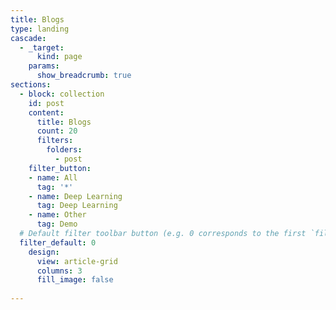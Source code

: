 ```yaml
---
title: Blogs
type: landing
cascade:
  - _target:
      kind: page
    params:
      show_breadcrumb: true
sections:
  - block: collection
    id: post
    content:
      title: Blogs
      count: 20
      filters:
        folders:
          - post
    filter_button:
    - name: All
      tag: '*'
    - name: Deep Learning
      tag: Deep Learning
    - name: Other
      tag: Demo
  # Default filter toolbar button (e.g. 0 corresponds to the first `filter_button` instance above)
  filter_default: 0
    design:
      view: article-grid
      columns: 3
      fill_image: false
  
---
```

